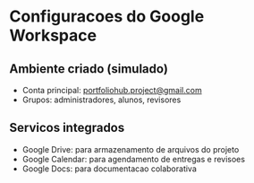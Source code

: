 # Configuracoes do Google Workspace

## Ambiente criado (simulado)
- Conta principal: portfoliohub.project@gmail.com
- Grupos: administradores, alunos, revisores

## Servicos integrados
- Google Drive: para armazenamento de arquivos do projeto
- Google Calendar: para agendamento de entregas e revisoes
- Google Docs: para documentacao colaborativa
